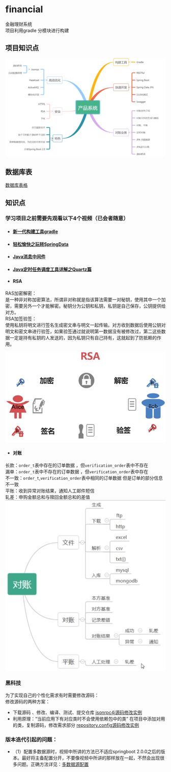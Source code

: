 # financial
金融理财系统  
项目利用gradle 分模块进行构建

## 项目知识点
![思维导图](https://github.com/o0Y0o/financial/blob/master/manager/src/main/resources/static/pic/01.png)  

## 数据库表
[数据库表格](https://github.com/szjzszjz/financial/blob/master/manager/src/main/resources/static/sql/financial.sql)

## 知识点   
### 学习项目之前需要先观看以下4个视频（已会者随意）
- #### [新一代构建工具gradle](https://www.imooc.com/learn/833)
- #### [轻松愉快之玩转SpringData](https://www.imooc.com/learn/821)
- #### [Java消息中间件](https://www.imooc.com/learn/856)
- #### [Java定时任务调度工具详解之Quartz篇](https://www.imooc.com/learn/846)  

- #### RSA  
RAS加密解密：  
是一种非对称加密算法，所谓非对称就是指该算法需要一对秘钥，使用其中一个加密，需要另外一个才能解密。秘钥分为公钥和私钥，私钥是自己保存，公钥提供给对方。  
RSA加签验签：  
使用私钥将明文进行签名生成密文串与明文一起传输。对方收到数据后使用公钥对明文和密文串进行验签，如果验签通过就说明第一数据没有被修改过，第二这些数据一定是持有私钥的人发送的，因为私钥只有自己持有，这就起到了防抵赖的作用。

![RSA](https://github.com/o0Y0o/financial/blob/master/manager/src/main/resources/static/pic/rsa.png)
- #### 对账  
长款：`order_t`表中存在的订单数据 ，但`verification_order`表中不存在  
漏单：`order_t`表中不存在的订单数据 ，但`verification_order`表中存在  
不一致：`order_t`,`verification_order`表中相同的订单数据 但是订单的部分信息不一致  
平账：收到异常对账结果，通知人工邮件短信  
轧差：申购金额总和与赎回金额总和的差值  
![对账](https://github.com/o0Y0o/financial/blob/master/manager/src/main/resources/static/pic/duizhang.png)

### 黑科技
为了实现自己的个性化需求有时需要修改源码：  
修改源码的两种方案：  
- 下载源码 、修改、编译、测试、提交仓库 [jsonrpc4j源码修改实例](https://github.com/szjzszjz/jsonrpc4j)
- 利用原理：“当前应用下有对应类时不会使用依赖包中的类” 在项目中添加对用的类，复制源码，修改需求部分 [repository.config源码修改实例](https://github.com/szjzszjz/financial/blob/master/seller/src/main/java/com/szjz/seller/org/springframework/data/repository/config)
### 版本迭代引起的问题：  
- （1）配置多数据源时，视频中所讲的方法已不适应springboot 2.0.0之后的版本。最好将主备配置分开，不要像视频中所讲的那样放在一起，不然会出现很多问题。正确方法详见：[多数据源配置](https://github.com/szjzszjz/financial/tree/master/seller/src/main/java/com/szjz/seller/configuration)  

